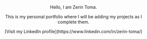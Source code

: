 <p align="center">
  Hello, I am Zerin Toma.
</p>

<p align="center">
  This is my personal portfolio where I will be adding my projects as I complete them.
</p>

<p align="center">
  [Visit my LinkedIn profile](https://www.linkedin.com/in/zerin-toma/)
</p>
